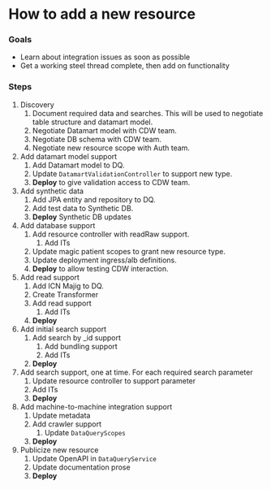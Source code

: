 # How to add a new resource

### Goals

- Learn about integration issues as soon as possible
- Get a working steel thread complete, then add on functionality

### Steps

1. Discovery
    1. Document required data and searches. This will be used to negotiate table structure and datamart model.
    1. Negotiate Datamart model with CDW team.
    1. Negotiate DB schema with CDW team.
    1. Negotiate new resource scope with Auth team.
1. Add datamart model support
    1. Add Datamart model to DQ.
    1. Update `DatamartValidationController` to support new type.
    1. **Deploy** to give validation access to CDW team.
1. Add synthetic data
    1. Add JPA entity and repository to DQ.
    1. Add test data to Synthetic DB.
    1. **Deploy** Synthetic DB updates
1. Add database support
    1. Add resource controller with readRaw support.
        1. Add ITs
    1. Update magic patient scopes to grant new resource type.
    1. Update deployment ingress/alb definitions.
    1. **Deploy** to allow testing CDW interaction.
1. Add read support
    1. Add ICN Majig to DQ.
    1. Create Transformer
    1. Add read support
        1. Add ITs
    1. **Deploy**
1. Add initial search support
    1. Add search by _id support
        1. Add bundling support
        1. Add ITs
    1. **Deploy**
1. Add search support, one at time. For each required search parameter
    1. Update resource controller to support parameter
    1. Add ITs
    1. **Deploy**
1. Add machine-to-machine integration support
    1. Update metadata
    1. Add crawler support
        1. Update `DataQueryScopes`
    1. **Deploy**
1. Publicize new resource
    1. Update OpenAPI in `DataQueryService`
    1. Update documentation prose
    1. **Deploy**
